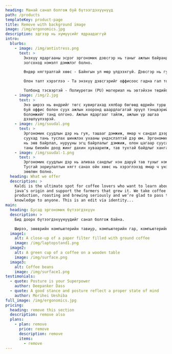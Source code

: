 ```yaml
---
heading: Манай санал болгож буй бүтээгдэхүүнүүд
path: /products
templateKey: product-page
title: Remove with background image
image: /img/ergonomics.jpg
description: эдгээр нь хүмүүсийг ядраадаггүй
intro:
  blurbs:
    - image: /img/antistress.png
      text: >
        Энэхүү ядаргааны эсрэг эргономик дэвсгэр нь таныг ажлын байрандаа
        зогсоход нэмэлт дэмжлэг болно.

        Өндөр нягтралтай хөөс - Байнгын ул мөр үлдээхгүй. Дэвсгэр нь гулгамтгай гадаргуу дээр гулсдаггүй.

        Олон талт хэрэглээ - Та энэхүү дэвсгэрийг оффисоос гадна гал тогоо, анги танхим эсвэл хөл дээрээ удаан хугацаагаар зогсох шаардлагатай хаана ч ашиглах боломжтой.

        Толбонд тэсвэртэй - Полиуретан (PU) материал нь эвтэйхэн төдийгүй цэвэрлэхэд хялбар. Өндөр зэрэглэлийн хөөсийг тоос соруулж эсвэл чийгтэй даавуугаар арчиж, шинэ мэт харагдуулна.
    - image: /img/2.jpg
      text: >
        Энэ ширээ нь өндрийг төгс хувиргахад хялбар бөгөөд өдрийн турш зогсож
        буй оффис болон суух ажлын хооронд шаардлагатай эрүүл тэнцвэрийг олох
        боломжийг танд олгоно. Ажлын ядаргааг тайлж, ажлын үр ашгаа
        дээшлүүлээрэй.
    - image: /img/suudal.png
      text: >
        Эргономик суудлын дэр нь гуя, ташааг дэмжиж, ямар ч сандал дээр эгц
        суухад тань туслах шинжлэх ухааны үндэслэлтэй дэр юм. Эргономик контур
        нь зөв байрлал, нурууны эгц байрлалыг дэмжиж, олон цагаар суусан ч гэсэн
        таны биеийн доод жинг дахин хуваарилж, тав тухтай байдлыг хангана.
    - image: /img/suudal-1.png
      text: >
        Эргономик суудлын дэр нь аливаа сандлыг нэн даруй тав тухыг нэмж өгдөг.
        Тусгай зориулалтын нягт санах ойн хөөс нь хэрэглэхэд ямар ч үнэргүй,
        зөөлөн болно.
  heading: What we offer
  description: >
    Kaldi is the ultimate spot for coffee lovers who want to learn about their
    java’s origin and support the farmers that grew it. We take coffee
    production, roasting and brewing seriously and we’re glad to pass that
    knowledge to anyone. This is an edit via identity...
main:
  heading: Бусад эргономик бүтээгдэхүүн
  description: >
    Бид доорх бүтээгдэхүүнүүдийг санал болгож байна. 

    Ширээ, зөөврийн компьютерийн тавиур, компьютерийн гар, компьютерийн хулгана, пад, төрөл бүрийн дэвсгэр, хөл амраагч, ширээ тусгаарлагч, монитор тогтоогч, гэрэл, дасгал хийх хэрэгсэл
  image1:
    alt: A close-up of a paper filter filled with ground coffee
    image: /img/laptopstand1.png
  image2:
    alt: A green cup of a coffee on a wooden table
    image: /img/surface.png
  image3:
    alt: Coffee beans
    image: /img/surface1.png
testimonials:
  - quote: Posture is your Superpower
    author: Deepanker Dass
  - quote: A good stance and posture reflect a proper state of mind
    author: Morihei Ueshiba
full_image: /img/ergonomics.jpg
pricing:
  heading: remove this section
  description: remove also
  plans:
    - plan: remove
      price: remove
      description: remove
      items:
        - remove
---
```

